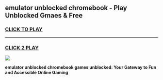 
## emulator unblocked chromebook - Play Unblocked Gmaes & Free
<h3>
<a href="https://news.freeplayer.one?title=emulator_unblocked_chromebook&ref=23F">CLICK TO PLAY</a></h3>
<hr>

<h3>
<a href="https://news.freeplayer.one?title=emulator_unblocked_chromebook&ref=23F">CLICK 2 PLAY</a>
  
</h3>

<a href="https://news.freeplayer.one?title=emulator_unblocked_chromebook&ref=23F/"><img src="https://clearcache.store/games.png"></a>


**emulator unblocked chromebook games unblocked: Your Gateway to Fun and Accessible Online Gaming**
